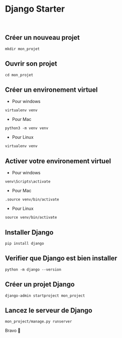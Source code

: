 # Django Starter 

<br>

## Créer un nouveau projet
```
mkdir mon_projet
```

## Ouvrir son projet
```
cd mon_projet
```

## Créer un environement virtuel

- Pour windows
```
virtualenv venv
```

- Pour Mac
```
python3 -m venv venv
```

- Pour Linux
```
virtualenv venv
```
## Activer votre environement virtuel

- Pour windows
```
venv\Scripts\activate
```

- Pour Mac
```
.source venv/bin/activate
```

- Pour Linux
```
source venv/bin/activate
```
## Installer Django
```
pip install django
```

## Verifier que Django est bien installer
```
python -m django --version
```

## Créer un projet Django
```
django-admin startproject mon_project
```

## Lancez le serveur de Django
```
mon_project/manage.py runserver
```

Bravo 🎉